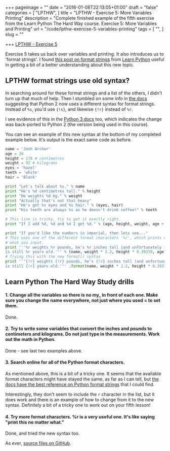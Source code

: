 +++
pageimage = ""
date = "2016-01-08T22:13:05+01:00"
draft = "false"
categories = [
  "LPTHW",
]
title = "LPTHW - Exercise 5: More Variables Printing"
description = "Complete finished example of the fifth exercise from the Learn Python The Hard Way course. Exercise 5: More Variables and Printing"
url = "/code/lpthw-exercise-5-variables-printing"
tags = [
  "",
]
slug = ""

+++
[LPTHW - Exercise 5](http://learnpythonthehardway.org/book/ex5.html)

Exercise 5 takes us back over variables and printing. It also introduces us to 'format strings'. I found [this post on format strings](http://www.learnpython.org/en/String_Formatting) from [Learn Python](http://learnpython.org) useful in getting a bit of a better understanding about this new topic.

## LPTHW format strings use old syntax?

In searching around for these format strings and a list of the others, I didn't turn up that much of help. Then I stumbled on some info in [the docs](https://docs.python.org/2/library/string.html#format-examples) suggesting that Python 2 now uses a different syntax for format strings. Instead of `%s`, you'd use `{!s}`, and likewise `{!r}` instead of `%r`.

I see evidence of this in the [Python 3 docs](https://docs.python.org/3.1/whatsnew/2.6.html#pep-3101) too, which indicates the change was back-ported to Python 2 (the version being used in this course). 

You can see an example of this new syntax at the bottom of my completed example below. It's output is the exact same code as before. 

```python
name = 'Josh Archer'
age = 30
height = 178 # centimetres 
weight = 92 # kilograms
eyes = 'hazel'
teeth = 'white'
hair = 'Black'

print "Let's talk about %s." % name
print "He's %d centimetres tall." % height
print "He weights %d kg." % weight
print "Actually that's not that heavy"
print "He's got %s eyes and %s hair." % (eyes, hair)
print "His teeth are always %s as he doesn't drink coffee!" % teeth

# This line is tricky, try to get it exactly right.
print "If I add %d, %d and %d I get %d." % (age, height, weight, age + height + weight)

print "If you'd like the numbers in imperial, then lets see..."
# This uses one of the different format characters '%r', which prints exactly
# what you input.
print '''%r weights %r pounds, he's %r inches tall (and unfortunately for him) 
is still %r years old.''' % (name, weight * 2.2, height * 0.39370, age)
# Trying this with the new format() syntax
print '''{!r} weights {!r} pounds, he's {!r} inches tall (and unfortunately for him) 
is still {!r} years old.''' .format(name, weight * 2.2, height * 0.39370, age)
``` 

## Learn Python The Hard Way Study drills

#### 1. Change all the variables so there is no my_ in front of each one. Make sure you change the name everywhere, not just where you used = to set them.

Done.

#### 2. Try to write some variables that convert the inches and pounds to centimeters and kilograms. Do not just type in the measurements. Work out the math in Python.

Done - see last two examples above.

#### 3. Search online for all of the Python format characters.

As mentioned above, this is a bit of a tricky one. It seems that the available format characters might have stayed the same, as far as I can tell, but [the docs have the best reference on Python format strings](https://docs.python.org/2/library/string.html#format-specification-mini-language) that I could find. 

Interestingly, they don't seem to include the `r` character in the list, but it does work and there is an example of how to change from it to the new syntax. Definitely a bit of a tricky one to work out on your fifth lesson!

#### 4. Try more format characters. %r is a very useful one. It's like saying "print this no matter what."

Done, and tried the new syntax too. 

As ever, [source files on GitHub](https://github.com/PuffinBlue/LPTHW).
